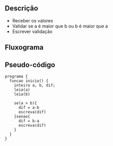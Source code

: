 ## Descrição 
  - Receber os valores
  - Validar se a é maior que b ou b é maior que a
  - Escrever validação

## Fluxograma 
## Pseudo-código 

```
programa {
  funcao inicio() {
    inteiro a, b, dif;
    leia(a)
    leia(b)

    se(a > b){
      dif = a-b
      escreva(dif)
    }senao{
      dif = b-a
      escreva(dif)
    }
  }
}
```
